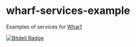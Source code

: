 wharf-services-example
======================

Examples of services for [Wharf](https://github.com/cglewis/wharf)


[![Bitdeli Badge](https://d2weczhvl823v0.cloudfront.net/cglewis/wharf-services-example/trend.png)](https://bitdeli.com/free "Bitdeli Badge")

